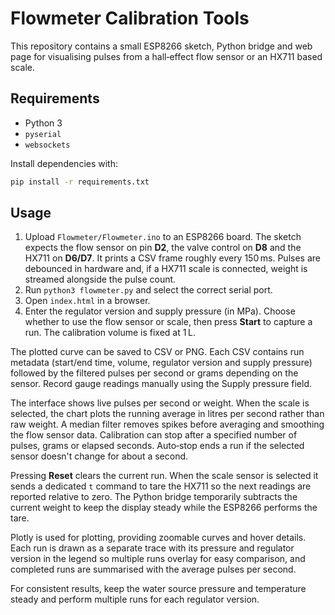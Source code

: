 # Flowmeter Calibration Tools

This repository contains a small ESP8266 sketch, Python bridge and web page
for visualising pulses from a hall‑effect flow sensor or an HX711 based scale.

## Requirements

* Python 3
* `pyserial`
* `websockets`

Install dependencies with:

```bash
pip install -r requirements.txt
```

## Usage

1. Upload `Flowmeter/Flowmeter.ino` to an ESP8266 board. The sketch expects the
   flow sensor on pin **D2**, the valve control on **D8** and the HX711 on **D6/D7**.
   It prints a CSV frame roughly every 150 ms. Pulses are debounced in hardware
   and, if a HX711 scale is connected, weight is streamed alongside the pulse
   count.
2. Run `python3 flowmeter.py` and select the correct serial port.
3. Open `index.html` in a browser.
4. Enter the regulator version and supply pressure (in MPa). Choose whether to
   use the flow sensor or scale, then press **Start** to capture a run. The
   calibration volume is fixed at 1 L.

The plotted curve can be saved to CSV or PNG. Each CSV contains run metadata
(start/end time, volume, regulator version and supply pressure) followed by the
filtered pulses per second or grams depending on the sensor. Record gauge
readings manually using the Supply pressure field.

The interface shows live pulses per second or weight. When the scale is
selected, the chart plots the running average in litres per second rather than
raw weight. A median filter removes spikes before averaging and smoothing the
flow sensor data. Calibration can stop after a specified number of pulses,
grams or elapsed seconds. Auto‑stop ends a run if the selected sensor doesn't
change for about a second.

Pressing **Reset** clears the current run. When the scale sensor is selected it
sends a dedicated `t` command to tare the HX711 so the next readings are
reported relative to zero. The Python bridge temporarily subtracts the current
weight to keep the display steady while the ESP8266 performs the tare.

Plotly is used for plotting, providing zoomable curves and hover details. Each
run is drawn as a separate trace with its pressure and regulator version in the
legend so multiple runs overlay for easy comparison, and completed runs are
summarised with the average pulses per second.

For consistent results, keep the water source pressure and temperature steady
and perform multiple runs for each regulator version.
